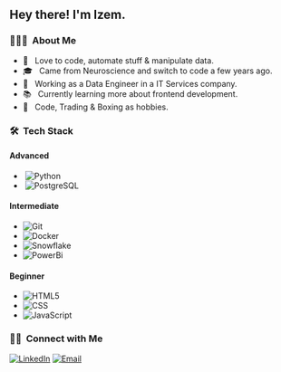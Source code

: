 
<h2> Hey there! I'm Izem.</h2>

<h3> 👨🏻‍💻 &nbsp;About Me </h3>

- 🤔 &nbsp; Love to code, automate stuff & manipulate data.
- 🎓 &nbsp; Came from Neuroscience and switch to code a few years ago.
- 💼 &nbsp; Working as a Data Engineer in a IT Services company.
- 📚 &nbsp; Currently learning more about frontend development.
- 🌱 &nbsp; Code, Trading & Boxing as hobbies.

<h3> 🛠 &nbsp;Tech Stack</h3>
<h4> Advanced </h4>

- &nbsp;![Python](https://img.shields.io/badge/-Python-333333?style=flat&logo=python)
- &nbsp;![PostgreSQL](https://img.shields.io/badge/-MySQL-333333?style=flat&logo=postgresql)
 

<h4> Intermediate </h4>

-  ![Git](https://img.shields.io/badge/-Git-333333?style=flat&logo=git)
-  ![Docker](https://img.shields.io/badge/-Docker-333333?style=flat&logo=docker) 
-  ![Snowflake](https://img.shields.io/badge/-Snowflake-333333?style=flat&logo=snowflake)
-  ![PowerBi](https://img.shields.io/badge/-PowerBI-333333?style=flat&logo=powerbi)


<h4> Beginner </h4>

- ![HTML5](https://img.shields.io/badge/-HTML5-333333?style=flat&logo=HTML5)
- ![CSS](https://img.shields.io/badge/-CSS-333333?style=flat&logo=CSS3&logoColor=1572B6)
- ![JavaScript](https://img.shields.io/badge/-JavaScript-333333?style=flat&logo=javascript)

<h3> 🤝🏻 &nbsp;Connect with Me </h3>

<p align="center">

<a href="https://www.linkedin.com/in/izem-mangione/"><img alt="LinkedIn" src="https://img.shields.io/badge/LinkedIn-Izem%20Mangione-blue?style=flat-square&logo=linkedin"></a>
<a href="mailto:izem.mangione@gmail.com"><img alt="Email" src="https://img.shields.io/badge/Email-izem.mangione@gmail.com-blue?style=flat-square&logo=gmail"></a>

</p>
